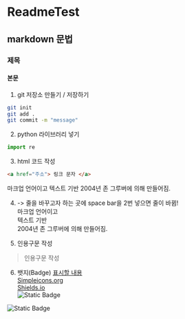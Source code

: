 # ReadmeTest

## markdown 문법

### 제목

#### 본문

1. git 저장소 만들기 / 저장하기

```bash
git init
git add .
git commit -m "message"
```

2. python 라이브러리 넣기
```py
import re
```

3. html 코드 작성
```html
<a href="주소"> 링크 문자 </a>
```

마크업 언어이고
텍스트 기반
2004년 존 그루버에 의해 만들어짐.

4. -> 줄을 바꾸고자 하는 곳에 space bar을 2번 넣으면 줄이 바뀜!  
마크업 언어이고  
텍스트 기반  
2004년 존 그루버에 의해 만들어짐.  

5. 인용구문 작성
> 인용구문 작성

6. 뱃지(Badge)
[표시할 내용](url)  
[Simpleicons.org](https://simpleicons.org/)  
[Shields.io](https://shields.io/)  
![Static Badge](https://img.shields.io/badge/:build-passing-brightgreen)  
<img alt="Static Badge" src="https://img.shields.io/badge/:build-passing-brightgreent">
